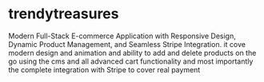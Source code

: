 # trendytreasures
Modern Full-Stack E-commerce Application with Responsive Design, Dynamic Product Management, and Seamless Stripe Integration. it cove modern design and animation and ability to add and delete products on the go using the cms and all advanced cart functionality and most importantly the complete integration with Stripe to cover real payment
